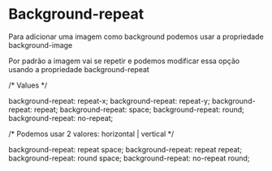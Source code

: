 # Background-repeat

Para adicionar uma imagem como background podemos usar a propriedade background-image

Por padrão a imagem vai se repetir e podemos modificar essa opção usando a propriedade background-repeat

/* Values */

background-repeat: repeat-x;
background-repeat: repeat-y;
background-repeat: repeat;
background-repeat: space;
background-repeat: round;
background-repeat: no-repeat;

/* Podemos usar 2 valores: horizontal | vertical */

background-repeat: repeat space;
background-repeat: repeat repeat;
background-repeat: round space;
background-repeat: no-repeat round;